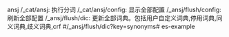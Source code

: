 ###
ansj
/_cat/ansj: 执行分词
/_cat/ansj/config: 显示全部配置
/_ansj/flush/config: 刷新全部配置
/_ansj/flush/dic: 更新全部词典。包括用户自定义词典,停用词典,同义词典,歧义词典,crf
#/_ansj/flush/dic?key=synonyms# es-example
